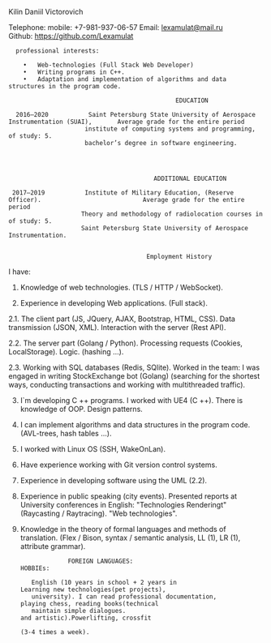 Kilin Daniil Victorovich                     

Telephone: 	mobile: +7-981-937-06-57 
Email:  	lexamulat@mail.ru  
Github: 	https://github.com/Lexamulat
      
      professional interests:
      
        •	Web-technologies (Full Stack Web Developer)
        •	Writing programs in C++.
        •	Adaptation and implementation of algorithms and data structures in the program code.

                                                  EDUCATION

      2016–2020	          Saint Petersburg State University of Aerospace Instrumentation (SUAI),       Average grade for the entire period 
                         institute of computing systems and programming,                               of study: 5.
                         bachelor’s degree in software engineering.
	                                                                    



                                            ADDITIONAL EDUCATION

     2017–2019	         Institute of Military Education, (Reserve Officer).                            Average grade for the entire period 
                        Theory and methodology of radiolocation courses in                              of study: 5.
                        Saint Petersburg State University of Aerospace Instrumentation.
                        
	
                                          Employment History
  
I have:

1.	 Knowledge of web technologies. (TLS / HTTP / WebSocket).

2.	 Experience in developing Web applications. (Full stack).

  2.1.	 The client part (JS, JQuery, AJAX, Bootstrap, HTML, CSS).
            Data transmission (JSON, XML).
            Interaction with the server (Rest API).

  2.2.	 The server part (Golang / Python).
            Processing requests (Cookies, LocalStorage).
            Logic. (hashing ...).

  2.3.	 Working with SQL databases (Redis, SQlite).
            Worked in the team: I was engaged in writing StockExchange bot (Golang)
            (searching for the shortest ways, conducting transactions and working with multithreaded traffic).

3.	 I`m developing C ++ programs.
      I worked with UE4 (C ++).
      There is knowledge of OOP. Design patterns.

4.	 I can implement algorithms and data structures in the program code. (AVL-trees, hash tables ...).

5.	 I worked with Linux OS (SSH, WakeOnLan).

6.	 Have experience working with Git version control systems.

7.	 Experience in developing software using the UML (2.2).

8.	 Experience in public speaking (city events). Presented reports at University conferences in English:
      "Technologies Renderingt" (Raycasting / Raytracing). "Web technologies".

9.	 Knowledge in the theory of formal languages and methods of translation.
      (Flex / Bison, syntax / semantic analysis, LL (1), LR (1), attribute grammar).


                      FOREIGN LANGUAGES:                                                                  HOBBIEs:
                      
            English (10 years in school + 2 years in                                      Learning new technologies(pet projects),
            university). I can read professional documentation, 	                        playing chess, reading books(technical 
            maintain simple dialogues.                                                    and artistic).Powerlifting, crossfit 
                                                                                          (3-4 times a week).
 

